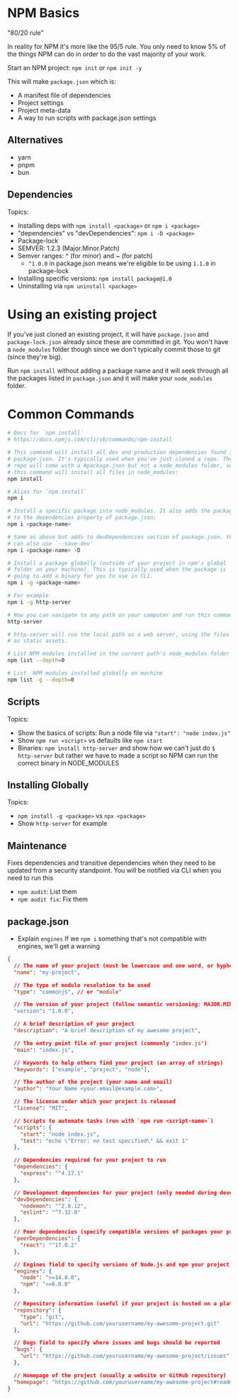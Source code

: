 # NPM Basics

"80/20 rule"

In reality for NPM it's more like the 95/5 rule. You only need to know 5% of the things NPM can do in order to do the vast majority of your work.

Start an NPM project: `npm init` or `npm init -y`

This will make `package.json` which is:

- A manifest file of dependencies
- Project settings
- Project meta-data
- A way to run scripts _with_ package.json settings

## Alternatives

- yarn
- pnpm
- bun

## Dependencies

Topics:

- Installing deps with `npm install <package>` or `npm i <package>`
- "dependencies" vs "devDependencies": `npm i -D <package>`
- Package-lock
- SEMVER: 1.2.3 (Major.Minor.Patch)
- Semver ranges: ^ (for minor) and ~ (for patch)
  - `^1.0.0` in package.json means we're eligible to be using `1.1.0` in package-lock
- Installing specific versions: `npm install package@1.0`
- Uninstalling via `npm uninstall <package>`

# Using an existing project

If you've just cloned an existing project, it will have `package.json` and `package-lock.json` already since these are committed in git. You won't have a `node_modules` folder though since we don't typically commit those to git (since they're big).

Run `npm install` without adding a package name and it will seek through all the packages listed in `package.json` and it will make your `node_modules` folder.

# Common Commands

```sh
# Docs for `npm install`
# https://docs.npmjs.com/cli/v6/commands/npm-install

# This command will install all dev and production dependencies found in
# package.json. It's typically used when you've just cloned a repo. The
# repo will come with a #package.json but not a node_modules folder, so
# this command will install all files in node_modules:
npm install

# Alias for `npm install`
npm i

# Install a specific package into node_modules. It also adds the package
# to the dependencies property of package.json:
npm i <package-name>

# Same as above but adds to devDependencies section of package.json. You
# can also use `--save-dev`
npm i <package-name> -D

# Install a package globally (outside of your project in npm's global
# folder on your machine). This is typically used when the package is
# going to add a binary for you to use in CLI.
npm i -g <package-name>

# For example
npm i -g http-server

# Now you can navigate to any path on your computer and run this command
http-server

# http-server will run the local path as a web server, using the files
# as static assets.

# List NPM modules installed in the current path's node_modules folder
npm list --depth=0

# List  NPM modules installed globally on machine
npm list -g --depth=0
```

## Scripts

Topics:

- Show the basics of scripts: Run a node file via `"start": "node index.js"`
- Show `npm run <script>` vs defaults like `npm start`
- Binaries: `npm install http-server` and show how we can't just do `$ http-server`
  but rather we have to made a script so NPM can run the correct binary in NODE_MODULES

## Installing Globally

Topics:

- `npm install -g <package>` vs `npx <package>`
- Show `http-server` for example

## Maintenance

Fixes dependencies and transitive dependencies when they need to be updated from a security standpoint. You will be notified via CLI when you need to run this

- `npm audit`: List them
- `npm audit fix`: Fix them

## package.json

- Explain `engines`
  If we `npm i` something that's not compatible with engines, we'll get a warning

```json
{
  // The name of your project (must be lowercase and one word, or hyphenated)
  "name": "my-project",

  // The type of module resolution to be used
  "type": "commonjs", // or "module"

  // The version of your project (follow semantic versioning: MAJOR.MINOR.PATCH)
  "version": "1.0.0",

  // A brief description of your project
  "description": "A brief description of my awesome project",

  // The entry point file of your project (commonly "index.js")
  "main": "index.js",

  // Keywords to help others find your project (an array of strings)
  "keywords": ["example", "project", "node"],

  // The author of the project (your name and email)
  "author": "Your Name <your.email@example.com>",

  // The license under which your project is released
  "license": "MIT",

  // Scripts to automate tasks (run with `npm run <script-name>`)
  "scripts": {
    "start": "node index.js",
    "test": "echo \"Error: no test specified\" && exit 1"
  },

  // Dependencies required for your project to run
  "dependencies": {
    "express": "^4.17.1"
  },

  // Development dependencies for your project (only needed during development)
  "devDependencies": {
    "nodemon": "^2.0.12",
    "eslint": "^7.32.0"
  },

  // Peer dependencies (specify compatible versions of packages your project works with)
  "peerDependencies": {
    "react": "^17.0.2"
  },

  // Engines field to specify versions of Node.js and npm your project is compatible with
  "engines": {
    "node": ">=14.0.0",
    "npm": ">=6.0.0"
  },

  // Repository information (useful if your project is hosted on a platform like GitHub)
  "repository": {
    "type": "git",
    "url": "https://github.com/yourusername/my-awesome-project.git"
  },

  // Bugs field to specify where issues and bugs should be reported
  "bugs": {
    "url": "https://github.com/yourusername/my-awesome-project/issues"
  },

  // Homepage of the project (usually a website or GitHub repository)
  "homepage": "https://github.com/yourusername/my-awesome-project#readme"
}
```
